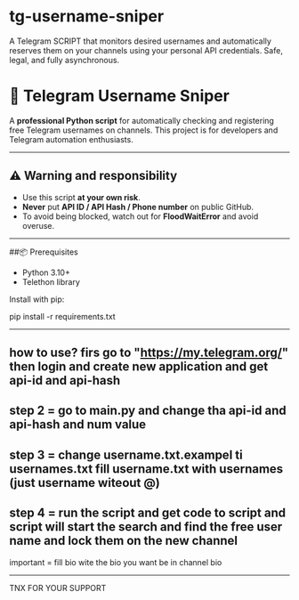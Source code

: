 # tg-username-sniper
 A Telegram SCRIPT that monitors desired usernames and automatically reserves them on your channels using your personal API credentials. Safe, legal, and fully asynchronous.
# 🚀 Telegram Username Sniper

A **professional Python script** for automatically checking and registering free Telegram usernames on channels. This project is for developers and Telegram automation enthusiasts.

---

## ⚠️ Warning and responsibility
- Use this script **at your own risk**.
- **Never** put **API ID / API Hash / Phone number** on public GitHub.
- To avoid being blocked, watch out for **FloodWaitError** and avoid overuse.

---

##📦 Prerequisites
- Python 3.10+
- Telethon library

Install with pip:

pip install -r requirements.txt
__________________________________________________________________________________________________________________________________________________________________
how to use?
firs go to "https://my.telegram.org/" then login and create new application and get api-id and api-hash 
----------------------------------------------------------------------------------------------------------------
step 2 = go to main.py and change tha api-id and api-hash and num value 
-----------------------------------------------------------------------------------------------------------------
step 3 = change username.txt.exampel ti usernames.txt fill username.txt with usernames (just username witeout @)
----------------------------------------------------------------------------------------------------------------
step 4 = run the script and get code to script and script will start the search and find the free user name and lock them on the new channel
----------------------------------------------------------------------------------------------------------------
important  = fill bio wite the bio you want be in channel bio
__________________________________________________________________________________________________________________________________________________________________
TNX FOR YOUR SUPPORT 
